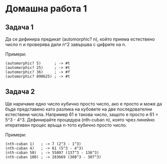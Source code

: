 # Домашна работа 1

## Задача 1
Да се дефинира предикат (automorphic? n), който приема естествено число n и проверява дали n^2 завършва с цифрите на n.

Примери:
```racket
(automorphic? 5)      ; -> #t
(automorphic? 25)     ; -> #t
(automorphic? 36)     ; -> #f
(automorphic? 890625) ; -> #t
```
## Задача 2
Ще наричаме едно число кубично просто число, ако е просто и може да бъде представено като разлика на кубовете на две последователни 
естествени числа. Например 61 е такова число, защото е просто и 61 = 5^3 - 4^3. Дефинирайте процедура (nth-cuban n), която чрез линейно итеративен 
процес връща n-тото кубично просто число.

Примери:
```racket
(nth-cuban 1)   ; -> 7 (2^3 - 1^3)
(nth-cuban 4)   ; -> 61 (5^3 - 4^3)
(nth-cuban 50)  ; -> 55897 (137^3 - 136^3)
(nth-cuban 100) ; -> 283669 (308^3 - 307^3)
```
